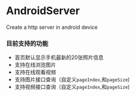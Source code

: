 # AndroidServer
Create a http server in android device

### 目前支持的功能
 - 首页默认显示手机最新的20张照片信息
 - 支持在线浏览图片
 - 支持在线观看视频
 - 支持图片接口查询（自定义`pageIndex`,和`pageSize`)
 - 支持视频接口查询（自定义`pageIndex`,和`pageSize`)
